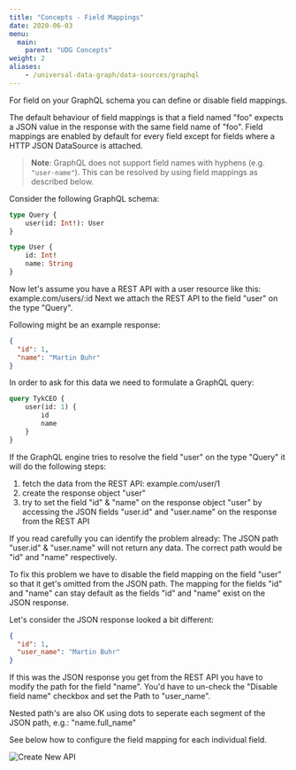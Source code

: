 ```yaml
---
title: "Concepts - Field Mappings"
date: 2020-06-03
menu:
  main:
    parent: "UDG Concepts"
weight: 2
aliases:
    - /universal-data-graph/data-sources/graphql
---
```


For field on your GraphQL schema you can define or disable field mappings.

The default behaviour of field mappings is that a field named "foo" expects a JSON value in the response with the same field name of "foo".
Field mappings are enabled by default for every field except for fields where a HTTP JSON DataSource is attached.

> **Note**: GraphQL does not support field names with hyphens (e.g. `"user-name"`). This can be resolved by using field mappings as described below. 

Consider the following GraphQL schema:

```graphql
type Query {
    user(id: Int!): User
}

type User {
    id: Int!
    name: String
}
```

Now let's assume you have a REST API with a user resource like this: example.com/users/:id
Next we attach the REST API to the field "user" on the type "Query".

Following might be an example response:

```json
{
  "id": 1,
  "name": "Martin Buhr"
}
```

In order to ask for this data we need to formulate a GraphQL query:

```graphql
query TykCEO {
    user(id: 1) {
        id
        name
    }
}
```

If the GraphQL engine tries to resolve the field "user" on the type "Query" it will do the following steps:
1. fetch the data from the REST API: example.com/user/1
2. create the response object "user"
3. try to set the field "id" & "name" on the response object "user" by accessing the JSON fields "user.id" and "user.name" on the response from the REST API

If you read carefully you can identify the problem already:
The JSON path "user.id" & "user.name" will not return any data.
The correct path would be "id" and "name" respectively.

To fix this problem we have to disable the field mapping on the field "user" so that it get's omitted from the JSON path.
The mapping for the fields "id" and "name" can stay default as the fields "id" and "name" exist on the JSON response.

Let's consider the JSON response looked a bit different:

````json
{
  "id": 1,
  "user_name": "Martin Buhr"
}
````

If this was the JSON response you get from the REST API you have to modify the path for the field "name".
You'd have to un-check the "Disable field name" checkbox and set the Path to "user_name".

Nested path's are also OK using dots to seperate each segment of the JSON path, e.g.: "name.full_name" 

See below how to configure the field mapping for each individual field.  

![Create New API](/docs/img/dashboard/udg/concepts/field_mappings.png)